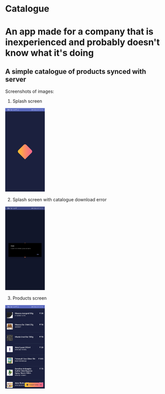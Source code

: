 # Catalogue

# An app made for a company that is inexperienced and probably doesn't know what it's doing

## A simple catalogue of products synced with server

Screenshots of images:

1. Splash screen

<img src="https://github.com/A-R-Khan/Catalogue/blob/master/Splash.jpg" width=25% height = 25%/>

2. Splash screen with catalogue download error
<img src="https://github.com/A-R-Khan/Catalogue/blob/master/SplashError.jpg" width=25% height = 25%/>

3. Products screen
<img src="https://github.com/A-R-Khan/Catalogue/blob/master/Feed.jpg" width=25% height = 25%/>
